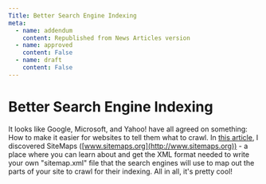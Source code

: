 ```yaml
---
Title: Better Search Engine Indexing
meta:
  - name: addendum
    content: Republished from News Articles version
  - name: approved
    content: False
  - name: draft
    content: False
---
```

# Better Search Engine Indexing

It looks like Google, Microsoft, and Yahoo! have all agreed on something: How to make it easier for websites to tell them what to crawl. In [this article](http://www.computerworld.com/action/article.do?command=viewArticleBasic&amp;articleId=9005148&amp;intsrc=news_ts_head), I discovered SiteMaps ([www.sitemaps.org](http://www.sitemaps.org)) - a place where you can learn about and get the XML format needed to write your own "sitemap.xml" file that the search engines will use to map out the parts of your site to crawl for their indexing. All in all, it's pretty cool!   
